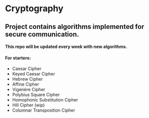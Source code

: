 # Cryptography

## Project contains algorithms implemented for secure communication.

#### This repo will be updated every week with new algorithms.

#### For starters:
* Caesar Cipher
* Keyed Caesar Cipher
* Hebrew Cipher
* Affine Cipher
* Vigenère Cipher
* Polybius Square Cipher
* Homophonic Substitution Cipher
* Hill Cipher (wip)
* Columnar Transposition Cipher
